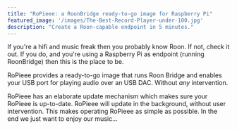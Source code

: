 ```yaml
---
title: "RoPieee: a RoonBridge ready-to-go image for Raspberry Pi"
featured_image: '/images/The-Best-Record-Player-under-100.jpg'
description: "Create a Roon-capable endpoint in 5 minutes."
---
```

If you're a hifi and music freak then you probably know Roon. If not, check it out. If you do, and you're using a Raspberry Pi as endpoint (running RoonBridge) then this is the place to be. 

RoPieee provides a ready-to-go image that runs Roon Bridge and enables your USB port for playing audio over an USB DAC. Without *any* intervention. 

RoPieee has an elaborate update mechanism which makes sure your RoPieee is up-to-date. RoPieee will update in the background, without user intervention. This makes operating RoPieee as simple as possible. In the end we just want to enjoy our music...

